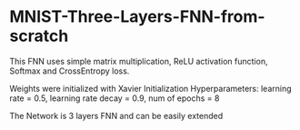 # MNIST-Three-Layers-FNN-from-scratch

This FNN uses simple matrix multiplication, ReLU activation function, Softmax and CrossEntropy loss.

Weights were initialized with Xavier Initialization
Hyperparameters:
learning rate = 0.5, learning rate decay = 0.9, num of epochs = 8

The Network is 3 layers FNN and can be easily extended
